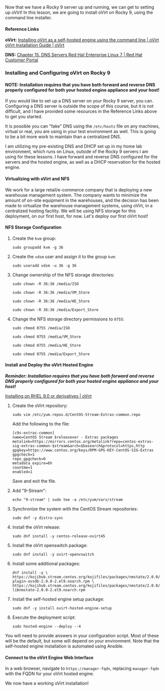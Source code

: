 Now that we have a Rocky 9 server up and running, we can get to setting up oVirt!  In this lesson, we are going to install oVirt on Rocky 9, using the command line installer.

#### Reference Links

**oVirt:**
[Installing oVirt as a self-hosted engine using the command line \| oVirt](https://www.ovirt.org/documentation/installing_ovirt_as_a_self-hosted_engine_using_the_command_line/)
[oVirt Installation Guide \| oVirt](https://www.ovirt.org/documentation/install-guide/Installation_Guide.html)

**DNS:**
[Chapter 15. DNS Servers Red Hat Enterprise Linux 7 \| Red Hat Customer Portal](https://access.redhat.com/documentation/en-us/red_hat_enterprise_linux/7/html/networking_guide/ch-dns_servers)

### Installing and Configuring oVirt on Rocky 9

#### **NOTE:** Installation requires that you have both forward and reverse DNS properly configured for both your hosted engine appliance and your host!

If you would like to set up a DNS server on your Rocky 9 server, you can. Configuring a DNS server is outside the scope of this course, but it is not difficult, and I have provided some resources in the Reference Links above to get you started.

It is possible you can "fake" DNS using the `/etc/hosts` file on any machines, virtual or real, you are using in your test environment as well.  This is going to be a bit more work to maintain than a centralized DNS.

I am utilizing my pre-existing DNS and DHCP set up in my home lab environment, which runs on Linux, outside of the Rocky 9 servers I am using for these lessons.  I have forward and reverse DNS configured for the servers and the hosted engine, as well as a DHCP reservation for the hosted engine.

#### Virtualizing with oVirt and NFS

We work for a large retail/e-commerce company that is deploying a new warehouse management system.  The company wants to minimize the amount of on-site equipment in the warehouses, and the decision has been made to virtualize the warehouse management systems, using oVirt, in a centralized hosting facility.  We will be using NFS storage for this deployment, on our first host, for now.  Let's deploy our first oVirt host!

#### NFS Storage Configuration

1. Create the `kvm` group:
    ```
    sudo groupadd kvm -g 36
    ```
2. Create the `vdsm` user and assign it to the group `kvm`:
    ```
    sudo useradd vdsm -u 36 -g 36
    ```
3. Change ownership of the NFS storage directories:
    ```
    sudo chown -R 36:36 /media/ISO
    ```
    ```
    sudo chown -R 36:36 /media/VM_Store
    ```
    ```
    sudo chown -R 36:36 /media/HE_Store
    ```
    ```
    sudo chown -R 36:36 /media/Export_Store
    ```
4. Change the NFS storage directory permissions to `0755`:
    ```
    sudo chmod 0755 /media/ISO
    ```
    ```
    sudo chmod 0755 /media/VM_Store
    ```
    ```
    sudo chmod 0755 /media/HE_Store
    ```
    ```
    sudo chmod 0755 /media/Export_Store
    ```

#### Install and Deploy the oVirt Hosted Engine

***Reminder: Installation requires that you have both forward and reverse DNS properly configured for both your hosted engine appliance and your host!***

[Installing on RHEL 9.0 or derivatives \| oVirt](https://www.ovirt.org/download/install_on_rhel.html)

1. Create the oVirt repository:
    ```
    sudo vim /etc/yum.repos.d/CentOS-Stream-Extras-common.repo
    ```
    Add the following to the file:
    ```
    [c9s-extras-common]
    name=CentOS Stream $releasever - Extras packages
    metalink=https://mirrors.centos.org/metalink?repo=centos-extras-sig-extras-common-$stream&arch=$basearch&protocol=https,http
    gpgkey=https://www.centos.org/keys/RPM-GPG-KEY-CentOS-SIG-Extras
    gpgcheck=1
    repo_gpgcheck=0
    metadata_expire=6h
    countme=1
    enabled=1

    ```
    Save and exit the file.

2. Add "9-Stream":
    ```
    echo "9-stream" | sudo tee -a /etc/yum/vars/stream
    ```
3. Synchronize the system with the CentOS Stream repositories:
    ```
    sudo dnf -y distro-sync
    ```
4. Install the oVirt release:
    ```
    sudo dnf install -y centos-release-ovirt45
    ```
5. Install the oVirt openswitch package:
    ```
    sudo dnf install -y ovirt-openvswitch
    ```
6. Install some additional packages:
    ```
    dnf install -y \
    https://kojihub.stream.centos.org/kojifiles/packages/nmstate/2.0.0/2.el9/noarch/nmstate-plugin-ovsdb-2.0.0-2.el9.noarch.rpm \
    https://kojihub.stream.centos.org/kojifiles/packages/nmstate/2.0.0/2.el9/noarch/python3-libnmstate-2.0.0-2.el9.noarch.rpm
    ```
7. Install the self-hosted engine setup package:
    ```
    sudo dnf -y install ovirt-hosted-engine-setup
    ```
8. Execute the deployment script:
    ```
    sudo hosted-engine --deploy --4
    ```
You will need to provide answers in your configuration script.  Most of these will be the default, but some will depend on your environment.  Note that the self-hosted engine installation is automated using Ansible.

#### Connect to the oVirt Engine Web Interface

In a web browser, navigate to `https://manager-fqdn`, replacing `manager-fqdn` with the FQDN for your oVirt hosted engine.

We now have a working oVirt installation!